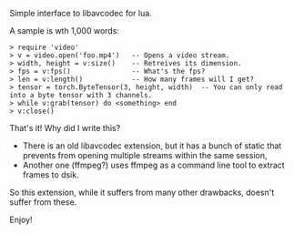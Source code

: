 
Simple interface to libavcodec for lua. 

A sample is wth 1,000 words:

```
> require 'video'
> v = video.open('foo.mp4')   -- Opens a video stream.
> width, height = v:size()    -- Retreives its dimension.
> fps = v:fps()               -- What's the fps?
> len = v:length()            -- How many frames will I get?
> tensor = torch.ByteTensor(3, height, width)  -- You can only read into a byte tensor with 3 channels.
> while v:grab(tensor) do <something> end
> v:close()
```

That's it! Why did I write this?
- There is an old libavcodec extension, but it has a bunch of static that prevents from opening multiple streams within the same session,
- Another one (ffmpeg?) uses ffmpeg as a command line tool to extract frames to dsik.

So this extension, while it suffers from many other drawbacks, doesn't suffer from these.

Enjoy!

